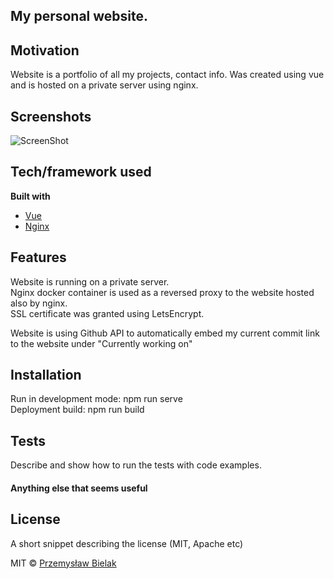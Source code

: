 ## My personal website.

## Motivation
Website is a portfolio of all my projects, contact info. Was created using vue and is hosted on a private server using nginx.
 
## Screenshots
![ScreenShot](https://i.imgur.com/j1jIWsr.png)

## Tech/framework used

<b>Built with</b>
- [Vue](https://vuejs.org/)
- [Nginx](https://www.nginx.com/)

## Features
Website is running on a private server.  
Nginx docker container is used as a reversed proxy to the website hosted also by nginx.  
SSL certificate was granted using LetsEncrypt.  

Website is using Github API to automatically embed my current commit link to the website under "Currently working on"

## Installation
Run in development mode: npm run serve  
Deployment build: npm run build  

## Tests
Describe and show how to run the tests with code examples.


#### Anything else that seems useful

## License
A short snippet describing the license (MIT, Apache etc)

MIT © [Przemysław Bielak]()